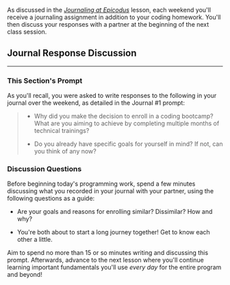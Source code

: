 As discussed in the _[Journaling at Epicodus](https://new.learnhowtoprogram.com/introduction-to-programming/git-html-and-css/homework-journaling-at-epicodus)_ lesson, each weekend you'll receive a journaling assignment in addition to your coding homework. You'll then discuss your responses with a partner at the beginning of the next class session.

## Journal Response Discussion
---

### This Section's Prompt

As you'll recall, you were asked to write responses to the following in your journal over the weekend, as detailed in the Journal #1 prompt:

> * Why did you make the decision to enroll in a coding bootcamp? What are you aiming to achieve by completing multiple months of technical trainings?
>
> * Do you already have specific goals for yourself in mind? If not, can you think of any now?

### Discussion Questions

Before beginning today's programming work, spend a few minutes discussing what you recorded in your journal with your partner, using the following questions as a guide:

* Are your goals and reasons for enrolling similar? Dissimilar? How and why?

* You're both about to start a long journey together! Get to know each other a little.

Aim to spend no more than 15 or so minutes writing and discussing this prompt. Afterwards, advance to the next lesson where you'll continue learning important fundamentals you'll use _every day_ for the entire program and beyond!